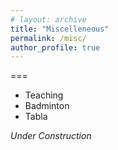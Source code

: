 ```yaml
---
# layout: archive
title: "Miscelleneous"
permalink: /misc/
author_profile: true
---
```

===
- Teaching
- Badminton
- Tabla

_Under Construction_
